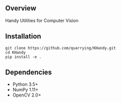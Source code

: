 ## Overview
Handy Utilities for Computer Vision


## Installation
```
git clone https://github.com/quarrying/KHandy.git
cd KHandy
pip install -e .
```


## Dependencies
- Python 3.5+
- NumPy 1.11+
- OpenCV 2.0+

